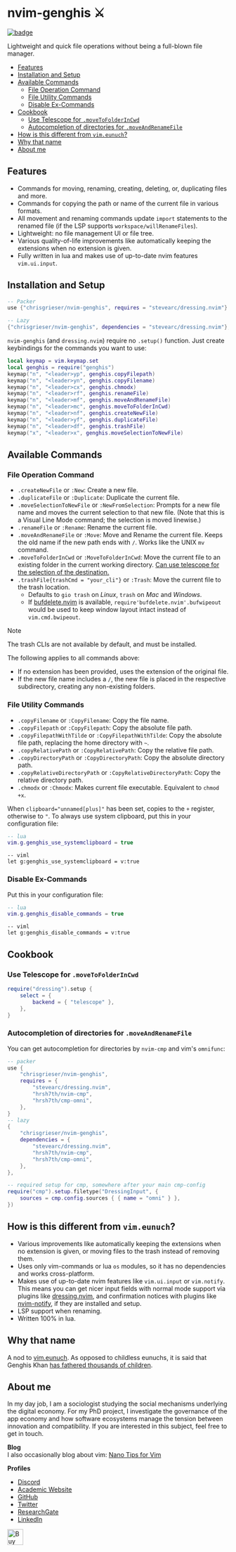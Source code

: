 <!-- LTeX: enabled=false -->
# nvim-genghis ⚔️
<!-- LTeX: enabled=true -->
<a href="https://dotfyle.com/plugins/chrisgrieser/nvim-genghis">
<img alt="badge" src="https://dotfyle.com/plugins/chrisgrieser/nvim-genghis/shield"/></a>

Lightweight and quick file operations without being a full-blown file manager.

<!-- toc -->

- [Features](#features)
- [Installation and Setup](#installation-and-setup)
- [Available Commands](#available-commands)
	* [File Operation Command](#file-operation-command)
	* [File Utility Commands](#file-utility-commands)
	* [Disable Ex-Commands](#disable-ex-commands)
- [Cookbook](#cookbook)
	* [Use Telescope for `.moveToFolderInCwd`](#use-telescope-for-movetofolderincwd)
	* [Autocompletion of directories for `.moveAndRenameFile`](#autocompletion-of-directories-for-moveandrenamefile)
- [How is this different from `vim.eunuch`?](#how-is-this-different-from-vimeunuch)
- [Why that name](#why-that-name)
- [About me](#about-me)

<!-- tocstop -->

## Features
- Commands for moving, renaming, creating, deleting, or, duplicating files and
more.
- Commands for copying the path or name of the current file in various formats.
- All movement and renaming commands update `import` statements to the renamed
  file (if the LSP supports `workspace/willRenameFiles`).
- Lightweight: no file management UI or file tree.
- Various quality-of-life improvements like automatically keeping the extensions
when no extension is given.
- Fully written in lua and makes use of up-to-date nvim features `vim.ui.input`.

## Installation and Setup

```lua
-- Packer
use {"chrisgrieser/nvim-genghis", requires = "stevearc/dressing.nvim"}

-- Lazy
{"chrisgrieser/nvim-genghis", dependencies = "stevearc/dressing.nvim"},
```

`nvim-genghis` (and `dressing.nvim`) require no `.setup()` function. Just create
keybindings for the commands you want to use:

```lua
local keymap = vim.keymap.set
local genghis = require("genghis")
keymap("n", "<leader>yp", genghis.copyFilepath)
keymap("n", "<leader>yn", genghis.copyFilename)
keymap("n", "<leader>cx", genghis.chmodx)
keymap("n", "<leader>rf", genghis.renameFile)
keymap("n", "<leader>mf", genghis.moveAndRenameFile)
keymap("n", "<leader>mc", genghis.moveToFolderInCwd)
keymap("n", "<leader>nf", genghis.createNewFile)
keymap("n", "<leader>yf", genghis.duplicateFile)
keymap("n", "<leader>df", genghis.trashFile)
keymap("x", "<leader>x", genghis.moveSelectionToNewFile)
```

## Available Commands

### File Operation Command
- `.createNewFile` or `:New`: Create a new file.
- `.duplicateFile` or `:Duplicate`: Duplicate the current file.
- `.moveSelectionToNewFile` or `:NewFromSelection`: Prompts for a new file name
  and moves the current selection to that new file. (Note that this is a Visual
  Line Mode command; the selection is moved linewise.)
- `.renameFile` or `:Rename`: Rename the current file.
- `.moveAndRenameFile` or `:Move`: Move and Rename the current file. Keeps the
  old name if the new path ends with `/`. Works like the UNIX `mv` command.
- `.moveToFolderInCwd` or `:MoveToFolderInCwd`: Move the current file to an
  existing folder in the current working directory. [Can use telescope for the
  selection of the destination.](#use-telescope-for-movetofolderincwd)
- `.trashFile{trashCmd = "your_cli"}` or `:Trash`: Move the current file
to the trash location.
	* Defaults to `gio trash` on *Linux*, `trash` on *Mac* and *Windows*.
	* If [bufdelete.nvim](https://github.com/famiu/bufdelete.nvim) is available,
	  `require'bufdelete.nvim'.bufwipeout` would be used to keep window layout
	  intact instead of `vim.cmd.bwipeout`.

> [!NOTE]
> The trash CLIs are not available by default, and must be installed.

The following applies to all commands above:
- If no extension has been provided, uses the extension of the original file.
- If the new file name includes a `/`, the new file is placed in the respective
subdirectory, creating any non-existing folders.

### File Utility Commands
- `.copyFilename` or `:CopyFilename`: Copy the file name.
- `.copyFilepath` or `:CopyFilepath`: Copy the absolute file path. 
- `.copyFilepathWithTilde` or `:CopyFilepathWithTilde`: Copy the absolute file
  path, replacing the home directory with `~`.
- `.copyRelativePath` or `:CopyRelativePath`: Copy the relative file path. 
- `.copyDirectoryPath` or `:CopyDirectoryPath`: Copy the absolute directory
path. 
- `.copyRelativeDirectoryPath` or `:CopyRelativeDirectoryPath`: Copy the
relative directory path. 
- `.chmodx` or `:Chmodx`: Makes current file executable. Equivalent to `chmod
+x`.

When `clipboard="unnamed[plus]"` has been set, copies to the `+` register,
otherwise to `"`. To always use system clipboard, put this in your configuration
file:

```lua
-- lua
vim.g.genghis_use_systemclipboard = true
```

```vim
-- viml
let g:genghis_use_systemclipboard = v:true
```

### Disable Ex-Commands
Put this in your configuration file:

```lua
-- lua
vim.g.genghis_disable_commands = true
```

```vim
-- viml
let g:genghis_disable_commands = v:true
```

## Cookbook

### Use Telescope for `.moveToFolderInCwd`

```lua
require("dressing").setup {
	select = {
		backend = { "telescope" },
	},
}
```

### Autocompletion of directories for `.moveAndRenameFile`
You can get autocompletion for directories by `nvim-cmp` and vim's `omnifunc`:

```lua
-- packer
use { 
	"chrisgrieser/nvim-genghis", 
	requires = {
		"stevearc/dressing.nvim",
		"hrsh7th/nvim-cmp",
		"hrsh7th/cmp-omni",
	},
}
-- lazy
{ 
	"chrisgrieser/nvim-genghis", 
	dependencies = {
		"stevearc/dressing.nvim",
		"hrsh7th/nvim-cmp",
		"hrsh7th/cmp-omni",
	},
},
```

```lua
-- required setup for cmp, somewhere after your main cmp-config
require("cmp").setup.filetype("DressingInput", {
	sources = cmp.config.sources { { name = "omni" } },
})
```

## How is this different from `vim.eunuch`?
- Various improvements like automatically keeping the extensions when no
extension is given, or moving files to the trash instead of removing them.
- Uses only vim-commands or lua `os` modules, so it has no dependencies and
works cross-platform.
- Makes use of up-to-date nvim features like `vim.ui.input` or `vim.notify`.
This means you can get nicer input fields with normal mode support via plugins
like [dressing.nvim](https://github.com/stevearc/dressing.nvim), and
confirmation notices with plugins like
[nvim-notify](https://github.com/rcarriga/nvim-notify), if they are installed
and setup.
- LSP support when renaming.
- Written 100% in lua.

## Why that name
A nod to [vim.eunuch](https://github.com/tpope/vim-eunuch). As opposed to
childless eunuchs, it is said that Genghis Khan [has fathered thousands of
children](https://allthatsinteresting.com/genghis-khan-children).

<!-- vale Google.FirstPerson = NO -->
## About me
In my day job, I am a sociologist studying the social mechanisms underlying the
digital economy. For my PhD project, I investigate the governance of the app
economy and how software ecosystems manage the tension between innovation and
compatibility. If you are interested in this subject, feel free to get in touch.

__Blog__  
I also occasionally blog about vim: [Nano Tips for Vim](https://nanotipsforvim.prose.sh)

__Profiles__
- [Discord](https://discordapp.com/users/462774483044794368/)
- [Academic Website](https://chris-grieser.de/)
- [GitHub](https://github.com/chrisgrieser/)
- [Twitter](https://twitter.com/pseudo_meta)
- [ResearchGate](https://www.researchgate.net/profile/Christopher-Grieser)
- [LinkedIn](https://www.linkedin.com/in/christopher-grieser-ba693b17a/)

<a href='https://ko-fi.com/Y8Y86SQ91' target='_blank'>
<img
	height='36'
	style='border:0px;height:36px;'
	src='https://cdn.ko-fi.com/cdn/kofi1.png?v=3'
	border='0'
	alt='Buy Me a Coffee at ko-fi.com'
/></a>

